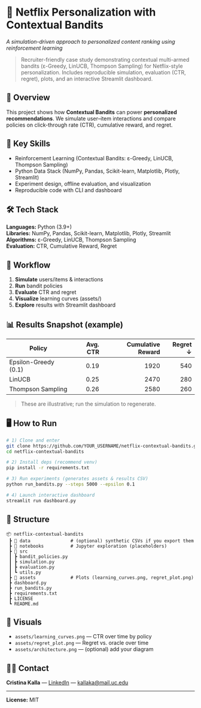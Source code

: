 # 🎯 Netflix Personalization with Contextual Bandits
_A simulation-driven approach to personalized content ranking using reinforcement learning_

> Recruiter-friendly case study demonstrating contextual multi-armed bandits (ε-Greedy, LinUCB, Thompson Sampling) for Netflix-style personalization. Includes reproducible simulation, evaluation (CTR, regret), plots, and an interactive Streamlit dashboard.

## 📌 Overview
This project shows how **Contextual Bandits** can power **personalized recommendations**. We simulate user–item interactions and compare policies on click-through rate (CTR), cumulative reward, and regret.

## 🚀 Key Skills
- Reinforcement Learning (Contextual Bandits: ε-Greedy, LinUCB, Thompson Sampling)
- Python Data Stack (NumPy, Pandas, Scikit-learn, Matplotlib, Plotly, Streamlit)
- Experiment design, offline evaluation, and visualization
- Reproducible code with CLI and dashboard

## 🛠️ Tech Stack
**Languages:** Python (3.9+)  
**Libraries:** NumPy, Pandas, Scikit-learn, Matplotlib, Plotly, Streamlit  
**Algorithms:** ε-Greedy, LinUCB, Thompson Sampling  
**Evaluation:** CTR, Cumulative Reward, Regret

## 🔄 Workflow
1) **Simulate** users/items & interactions  
2) **Run** bandit policies  
3) **Evaluate** CTR and regret  
4) **Visualize** learning curves (assets/)  
5) **Explore** results with Streamlit dashboard

## 📊 Results Snapshot (example)
| Policy | Avg. CTR | Cumulative Reward | Regret ↓ |
|---|---:|---:|---:|
| Epsilon-Greedy (0.1) | 0.19 | 1920 | 540 |
| LinUCB | 0.25 | 2470 | 280 |
| Thompson Sampling | 0.26 | 2580 | 260 |

> These are illustrative; run the simulation to regenerate.

## 🖥️ How to Run
```bash
# 1) Clone and enter
git clone https://github.com/YOUR_USERNAME/netflix-contextual-bandits.git
cd netflix-contextual-bandits

# 2) Install deps (recommend venv)
pip install -r requirements.txt

# 3) Run experiments (generates assets & results CSV)
python run_bandits.py --steps 5000 --epsilon 0.1

# 4) Launch interactive dashboard
streamlit run dashboard.py
```

## 📂 Structure
```
📦 netflix-contextual-bandits
 ┣ 📂 data               # (optional) synthetic CSVs if you export them
 ┣ 📂 notebooks          # Jupyter exploration (placeholders)
 ┣ 📂 src
 ┃ ┣ bandit_policies.py
 ┃ ┣ simulation.py
 ┃ ┣ evaluation.py
 ┃ ┗ utils.py
 ┣ 📂 assets             # Plots (learning_curves.png, regret_plot.png)
 ┣ dashboard.py
 ┣ run_bandits.py
 ┣ requirements.txt
 ┣ LICENSE
 ┗ README.md
```

## 📸 Visuals
- `assets/learning_curves.png` — CTR over time by policy  
- `assets/regret_plot.png` — Regret vs. oracle over time  
- `assets/architecture.png` — (optional) add your diagram

## 🧑‍💼 Contact
**Cristina Kalla** — [LinkedIn](https://linkedin.com/in/CristinaKalla) — kallaka@mail.uc.edu

---
**License:** MIT

